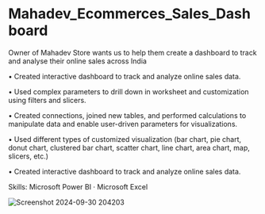 # Mahadev_Ecommerces_Sales_Dashboard
Owner of Mahadev Store wants us to help them create a dashboard to track and analyse their online sales across India

• Created interactive dashboard to track and analyze online sales data.

• Used complex parameters to drill down in worksheet and customization using filters and slicers.

• Created connections, joined new tables, and performed calculations to manipulate data and enable user-driven parameters for visualizations.

• Used different types of customized visualization (bar chart, pie chart, donut chart, clustered bar chart, scatter chart, line chart, area chart, map, slicers, etc.)

• Created interactive dashboard to track and analyze online sales data. 

Skills: Microsoft Power BI · Microsoft Excel

![Screenshot 2024-09-30 204203](https://github.com/user-attachments/assets/aed8a083-186c-4fc1-8ded-750f571055d5)

